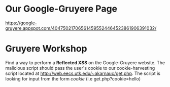 # Our Google-Gruyere Page
https://google-gruyere.appspot.com/404750217065614595524464523861906391032/
# Gruyere Workshop
Find a way to perform a <b>Reflected XSS</b> on the Google-Gruyere website. The malicious script should pass the user's cookie to our cookie-harvesting script located at http://web.eecs.utk.edu/~akarnauc/get.php. The script is looking for input from the form *cookie* (i.e get.php?cookie=hello)
